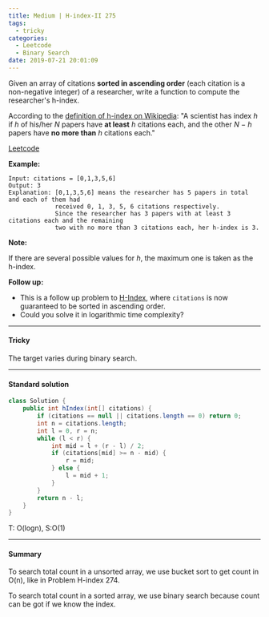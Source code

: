 ```yaml
---
title: Medium | H-index-II 275
tags:
  - tricky
categories:
  - Leetcode
  - Binary Search
date: 2019-07-21 20:01:09
---
```


Given an array of citations **sorted in ascending order** (each citation is a non-negative integer) of a researcher, write a function to compute the researcher's h-index.

According to the [definition of h-index on Wikipedia](https://en.wikipedia.org/wiki/H-index): "A scientist has index *h* if *h* of his/her *N* papers have **at least** *h* citations each, and the other *N − h* papers have **no more than** *h* citations each."

[Leetcode](https://leetcode.com/problems/h-index-ii/)

<!--more-->

**Example:**

```
Input: citations = [0,1,3,5,6]
Output: 3 
Explanation: [0,1,3,5,6] means the researcher has 5 papers in total and each of them had 
             received 0, 1, 3, 5, 6 citations respectively. 
             Since the researcher has 3 papers with at least 3 citations each and the remaining 
             two with no more than 3 citations each, her h-index is 3.
```

**Note:**

If there are several possible values for *h*, the maximum one is taken as the h-index.

**Follow up:**

- This is a follow up problem to [H-Index](https://aranne.github.io/2019/07/21/274-H-index/), where `citations` is now guaranteed to be sorted in ascending order.
- Could you solve it in logarithmic time complexity?

---

#### Tricky 

The target varies during binary search.

---

#### Standard solution 

```java
class Solution {
    public int hIndex(int[] citations) {
        if (citations == null || citations.length == 0) return 0;
        int n = citations.length;
        int l = 0, r = n;
        while (l < r) {
            int mid = l + (r - l) / 2;
            if (citations[mid] >= n - mid) {
                r = mid;
            } else {
                l = mid + 1;
            }
        }
        return n - l;
    }
}
```

T: O(logn), S:O(1)

---

#### Summary 

To search total count in a unsorted array, we use bucket sort to get count in O(n), like in Problem H-index 274.

To search total count in a sorted array, we use binary search because count can be got if we know the index.
